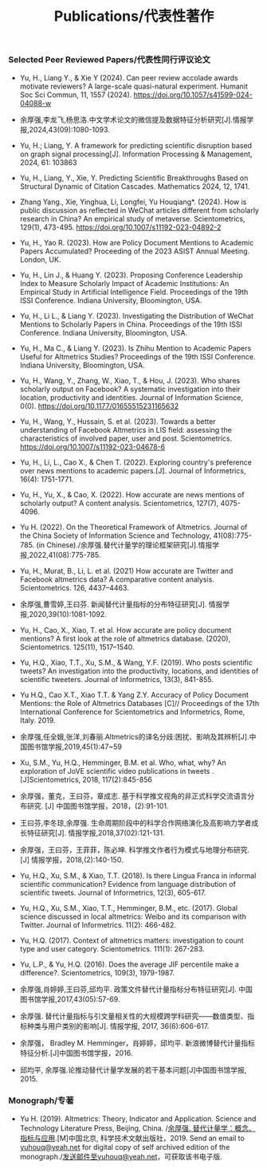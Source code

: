 ﻿---
layout: page
title:  Publications/代表性著作
cover:  false
menu:   true
order:  3
---

### Selected Peer Reviewed Papers/代表性同行评议论文

* Yu, H., Liang Y., & Xie Y (2024). Can peer review accolade awards motivate reviewers? A large-scale quasi-natural experiment. Humanit Soc Sci Commun, 11, 1557 (2024). https://doi.org/10.1057/s41599-024-04088-w
  
* 余厚强,李龙飞,杨思洛.中文学术论文的微信提及数据特征分析研究[J].情报学报,2024,43(09):1080-1093.
  
* Yu, H.; Liang, Y. A framework for predicting scientific disruption based on graph signal processing[J]. Information Processing & Management, 2024, 61: 103863
  
* Yu, H., Liang, Y., Xie, Y. Predicting Scientific Breakthroughs Based on Structural Dynamic of Citation Cascades. Mathematics 2024, 12, 1741.
  
* Zhang Yang., Xie, Yinghua, Li, Longfei, Yu Houqiang*. (2024). How is public discussion as reflected in WeChat articles different from scholarly research in China? An empirical study of metaverse. Scientometrics, 129(1), 473-495. https://doi.org/10.1007/s11192-023-04892-2

* Yu, H., Yao R. (2023). How are Policy Document Mentions to Academic Papers Accumulated? Proceeding of the 2023 ASIST Annual Meeting. London, UK.

* Yu, H., Lin J., & Huang Y. (2023). Proposing Conference Leadership Index to Measure Scholarly Impact of Academic Institutions: An Empirical Study in Artificial Intelligence Field. Proceedings of the 19th ISSI Conference. Indiana University, Bloomington, USA.

*	Yu, H., Li L., & Liang Y. (2023). Investigating the Distribution of WeChat Mentions to Scholarly Papers in China. Proceedings of the 19th ISSI Conference. Indiana University, Bloomington, USA.

*	Yu, H., Ma C., & Liang Y. (2023). Is Zhihu Mention to Academic Papers Useful for Altmetrics Studies? Proceedings of the 19th ISSI Conference. Indiana University, Bloomington, USA.

* Yu, H., Wang, Y., Zhang, W., Xiao, T., & Hou, J. (2023). Who shares scholarly output on Facebook? A systematic investigation into their location, productivity and identities. Journal of Information Science, 0(0). https://doi.org/10.1177/01655515231165632

* Yu, H., Wang, Y., Hussain, S. et al. (2023). Towards a better understanding of Facebook Altmetrics in LIS field: assessing the characteristics of involved paper, user and post. Scientometrics. https://doi.org/10.1007/s11192-023-04678-6

* Yu, H., Li, L., Cao X., & Chen T. (2022). Exploring country's preference over news mentions to academic papers.[J]. Journal of Informetrics, 16(4): 1751-1771.

* Yu, H., Yu, X., & Cao, X. (2022). How accurate are news mentions of scholarly output? A content analysis. Scientometrics, 127(7), 4075-4096.

* Yu H. (2022). On the Theoretical Framework of Altmetrics. Journal of the China Society of Information Science and Technology, 41(08):775-785. (in Chinese)./余厚强.替代计量学的理论框架研究[J].情报学报,2022,41(08):775-785.

* Yu, H., Murat, B., Li, L. et al. (2021) How accurate are Twitter and Facebook altmetrics data? A comparative content analysis. Scientometrics. 126, 4437–4463.

* 余厚强,曹雪婷,王曰芬. 新闻替代计量指标的分布特征研究[J]. 情报学报,2020,39(10):1081-1092.

* Yu, H., Cao, X., Xiao, T. et al. How accurate are policy document mentions? A first look at the role of altmetrics database. (2020), Scientometrics. 125(11), 1517–1540.

* Yu, H.Q., Xiao, T.T., Xu, S.M., & Wang, Y.F. (2019). Who posts scientific tweets? An investigation into the productivity, locations, and identities of scientific tweeters. Journal of Informetrics, 13(3), 841-855.

* Yu H.Q., Cao X.T., Xiao T.T. & Yang Z.Y. Accuracy of Policy Document Mentions: the Role of Altmetrics Databases [C]// Proceedings of the 17th International Conference for Scientometrics and Informetrics, Rome, Italy. 2019.

* 余厚强,任全娥,张洋,刘春丽.Altmetrics的译名分歧:困扰、影响及其辨析[J].中国图书馆学报,2019,45(1):47~59

* Xu, S.M., Yu, H.Q., Hemminger, B.M. et al. Who, what, why? An exploration of JoVE scientific video publications in tweets .[J]Scientometrics, 2018, 117(2):845-856

* 余厚强，董克，王曰芬，章成志. 基于科学推文视角的非正式科学交流语言分布研究. [J] 中国图书馆学报，2018，(2):91-101.

* 王曰芬,李冬琼,余厚强. 生命周期阶段中的科学合作网络演化及高影响力学者成长特征研究[J]. 情报学报,2018,37(02):121-131.

* 余厚强，王曰芬，王菲菲，陈必坤. 科学推文作者行为模式与地理分布研究. [J] 情报学报，2018,(2):140-150.

* Yu, H.Q., Xu, S.M., & Xiao, T.T. (2018). Is there Lingua Franca in informal scientific communication? Evidence from language distribution of scientific tweets. Journal of Informetrics, 12(3), 605-617.

* Yu, H.Q., Xu, S.M., Xiao, T.T., Hemminger, B.M., etc. (2017). Global science discussed in local altmetrics: Weibo and its comparison with Twitter. Journal of Informetrics. 11(2): 466-482.

* Yu, H.Q. (2017). Context of altmetrics matters: investigation to count type and user category. Scientometrics. 111(1): 267-283.

* Yu, L.P., & Yu, H.Q. (2016). Does the average JIF percentile make a difference?. Scientometrics, 109(3), 1979-1987.

* 余厚强,肖婷婷,王曰芬,邱均平. 政策文件替代计量指标分布特征研究[J]. 中国图书馆学报,2017,43(05):57-69.

* 余厚强. 替代计量指标与引文量相关性的大规模跨学科研究——数值类型、指标种类与用户类别的影响[J]. 情报学报, 2017, 36(6):606-617.

* 余厚强， Bradley M. Hemminger，肖婷婷，邱均平. 新浪微博替代计量指标特征分析.[J]中国图书馆学报，2016.

* 邱均平, 余厚强.论推动替代计量学发展的若干基本问题[J]中国图书馆学报, 2015.


### Monograph/专著

* Yu H. (2019). Altmetrics: Theory, Indicator and Application. Science and Technology Literature Press, Beijing, China. /[余厚强. 替代计量学：概念、指标与应用]().[M]中国北京, 科学技术文献出版社，2019.
 Send an email to yuhouq@yeah.net for digital copy of self archived edition of the monograph./发送邮件至yuhouq@yeah.net，可获取该书电子版.



